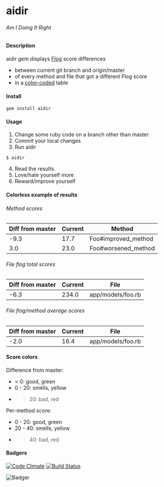# aidir
###### Am I Doing It Right

#### Description
aidir gem displays [Flog](https://github.com/seattlerb/flog) score differences
* between current git branch and origin/master
* of every method and file that got a different Flog score
* in a [color-coded](#score-colors) table

#### Install
```
gem install aidir
```

#### Usage
1. Change some ruby code on a branch other than master
2. Commit your local changes
3. Run aidir
```
$ aidir
```
4. Read the results.
5. Love/hate yourself more
6. Reward/improve yourself

#### Colorless example of results

###### Method scores

 Diff from master | Current | Method
 ---------------- | ------- | -------------------
             -9.3 |    17.7 | Foo#improved_method
              3.0 |    23.0 | Foo#worsened_method

###### File flog total scores

 Diff from master | Current | File
 ---------------- | ------- | -------------------
             -6.3 |   234.0 | app/models/foo.rb

###### File flog/method average scores

 Diff from master | Current | File
 ---------------- | ------- | -------------------
             -2.0 |    16.4 | app/models/foo.rb

#### Score colors
Difference from master:
* < 0: good, green
* 0 - 20: smells, yellow
* > 20: bad, red

Per-method score:
* 0 - 20: good, green
* 20 - 40: smells, yellow
* > 40: bad, red

#### Badgers
[![Code Climate](https://codeclimate.com/github/adomas-s/aidir.png)](https://codeclimate.com/github/adomas-s/aidir)
[![Build Status](https://travis-ci.org/adomas-s/aidir.svg?branch=master)](https://travis-ci.org/adomas-s/aidir)

![Badger](http://upload.wikimedia.org/wikipedia/commons/4/41/Badger%28UO%29.jpg)
